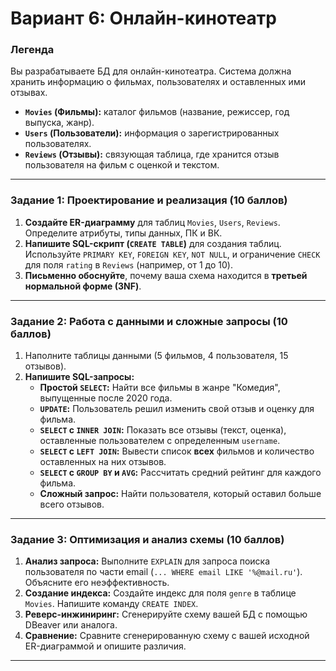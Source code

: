 # Вариант 6: Онлайн-кинотеатр

### Легенда
Вы разрабатываете БД для онлайн-кинотеатра. Система должна хранить информацию о фильмах, пользователях и оставленных ими отзывах.

*   **`Movies` (Фильмы):** каталог фильмов (название, режиссер, год выпуска, жанр).
*   **`Users` (Пользователи):** информация о зарегистрированных пользователях.
*   **`Reviews` (Отзывы):** связующая таблица, где хранится отзыв пользователя на фильм с оценкой и текстом.

---
### Задание 1: Проектирование и реализация (10 баллов)
1.  **Создайте ER-диаграмму** для таблиц `Movies`, `Users`, `Reviews`. Определите атрибуты, типы данных, ПК и ВК.
2.  **Напишите SQL-скрипт (`CREATE TABLE`)** для создания таблиц. Используйте `PRIMARY KEY`, `FOREIGN KEY`, `NOT NULL`, и ограничение `CHECK` для поля `rating` в `Reviews` (например, от 1 до 10).
3.  **Письменно обоснуйте**, почему ваша схема находится в **третьей нормальной форме (3NF)**.

---
### Задание 2: Работа с данными и сложные запросы (10 баллов)
1.  Наполните таблицы данными (5 фильмов, 4 пользователя, 15 отзывов).
2.  **Напишите SQL-запросы:**
    *   **Простой `SELECT`:** Найти все фильмы в жанре "Комедия", выпущенные после 2020 года.
    *   **`UPDATE`:** Пользователь решил изменить свой отзыв и оценку для фильма.
    *   **`SELECT` с `INNER JOIN`:** Показать все отзывы (текст, оценка), оставленные пользователем с определенным `username`.
    *   **`SELECT` с `LEFT JOIN`:** Вывести список **всех** фильмов и количество оставленных на них отзывов.
    *   **`SELECT` с `GROUP BY` и `AVG`:** Рассчитать средний рейтинг для каждого фильма.
    *   **Сложный запрос:** Найти пользователя, который оставил больше всего отзывов.

---
### Задание 3: Оптимизация и анализ схемы (10 баллов)
1.  **Анализ запроса:** Выполните `EXPLAIN` для запроса поиска пользователя по части email (`... WHERE email LIKE '%@mail.ru'`). Объясните его неэффективность.
2.  **Создание индекса:** Создайте индекс для поля `genre` в таблице `Movies`. Напишите команду `CREATE INDEX`.
3.  **Реверс-инжиниринг:** Сгенерируйте схему вашей БД с помощью DBeaver или аналога.
4.  **Сравнение:** Сравните сгенерированную схему с вашей исходной ER-диаграммой и опишите различия.

***
